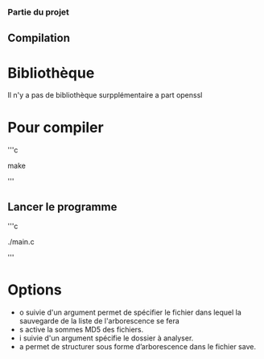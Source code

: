 ### Partie du projet

## Compilation 

# Bibliothèque

Il n'y a pas de bibliothèque surpplémentaire a part openssl 



# Pour compiler

'''c 

make 

'''

## Lancer le programme

'''c 

./main.c 

'''

# Options 

 - o suivie d'un argument permet de spécifier le fichier dans lequel la sauvegarde de la liste de l'arborescence se fera
 - s active la sommes MD5 des fichiers. 
 - i suivie d'un argument spécifie le dossier à analyser. 
 - a permet de structurer sous forme d’arborescence dans le fichier save.